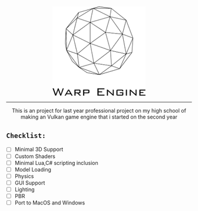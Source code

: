 <p align="center">
<picture>
  <source width="50%" height="50%" media="(prefers-color-scheme: dark)" srcset="./docs/WarpEngineDarkMode.png">
  <img width="50%" height="50%" alt="Light Mode" src="./docs/WarpEngineLightMode.png">
</picture>
  </p>
  <hr>
<p align="center" padding-top="-50px">This is an project for last year professional project on my high school of making an Vulkan game engine that i started on the second year</p>

## ```Checklist:```
- [ ] Minimal 3D Support
- [ ] Custom Shaders
- [ ] Minimal Lua,C# scripting inclusion
- [ ] Model Loading
- [ ] Physics
- [ ] GUI Support
- [ ] Lighting
- [ ] PBR
- [ ] Port to MacOS and Windows
